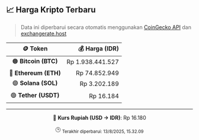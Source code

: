 

<!-- HARGA_KRIPTO -->
## 📈 Harga Kripto Terbaru

> Data ini diperbarui secara otomatis menggunakan [CoinGecko API](https://www.coingecko.com/) dan [exchangerate.host](https://exchangerate.host/)

<div align="center">

| 🪙 Token | 💰 Harga (IDR) |
|:------:|---------------:|
| 🟠 **Bitcoin (BTC)**   | Rp 1.938.441.527 |
| 🔵 **Ethereum (ETH)**  | Rp 74.852.949 |
| 🟣 **Solana (SOL)**    | Rp 3.202.189 |
| 🟢 **Tether (USDT)**   | Rp 16.184 |

---

💱 **Kurs Rupiah (USD → IDR)**: Rp 16.180

🕒 <sub>Terakhir diperbarui: 13/8/2025, 15.32.09</sub>

</div>
<!-- /HARGA_KRIPTO -->